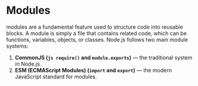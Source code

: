 # Modules

modules are a fundamental feature used to structure code into reusable blocks. A module is simply a file that contains related code, which can be functions, variables, objects, or classes. Node.js follows two main module systems:

1. **CommonJS (`js require()` and `module.exports`)** — the traditional system in Node.js.
1. **ESM (ECMAScript Modules) (`import` and `export`)** — the modern JavaScript standard for modules.

